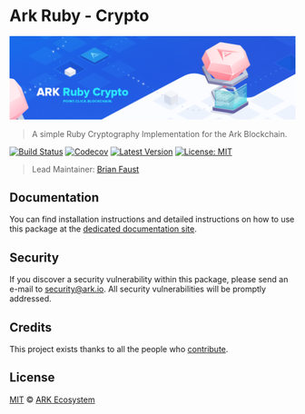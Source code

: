# Ark Ruby - Crypto

<p align="center">
    <img src="https://github.com/ArkEcosystem/ruby-crypto/blob/master/banner.png" />
</p>

> A simple Ruby Cryptography Implementation for the Ark Blockchain.

[![Build Status](https://badgen.now.sh/circleci/github/ArkEcosystem/ruby-crypto)](https://circleci.com/gh/ArkEcosystem/ruby-crypto)
[![Codecov](https://badgen.now.sh/codecov/c/github/arkecosystem/ruby-crypto)](https://codecov.io/gh/arkecosystem/ruby-crypto)
[![Latest Version](https://badgen.now.sh/github/release/ArkEcosystem/ruby-crypto)](https://github.com/ArkEcosystem/ruby-crypto/releases)
[![License: MIT](https://badgen.now.sh/badge/license/MIT/green)](https://opensource.org/licenses/MIT)

> Lead Maintainer: [Brian Faust](https://github.com/faustbrian)

## Documentation

You can find installation instructions and detailed instructions on how to use this package at the [dedicated documentation site](https://docs.ark.io/sdk/cryptography/ruby.html).

## Security

If you discover a security vulnerability within this package, please send an e-mail to security@ark.io. All security vulnerabilities will be promptly addressed.

## Credits

This project exists thanks to all the people who [contribute](../../contributors).

## License

[MIT](LICENSE) © [ARK Ecosystem](https://ark.io)
